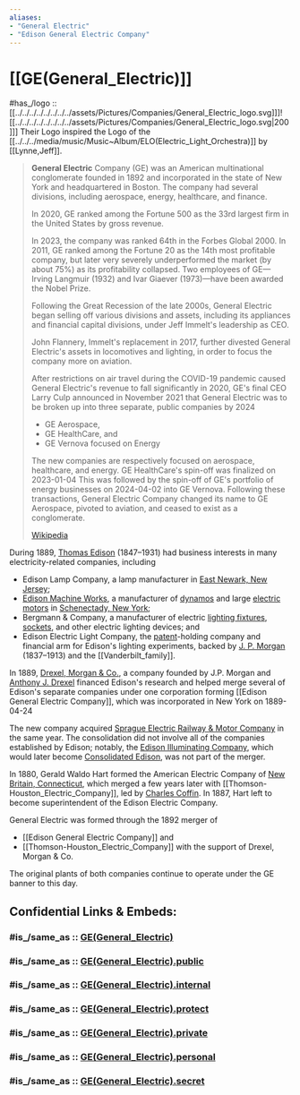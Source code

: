 ```yaml
---
aliases:
- "General Electric"
- "Edison General Electric Company"
---
```


# [[GE(General_Electric)]] 

#has_/logo ::[[../../../../../../../../assets/Pictures/Companies/General_Electric_logo.svg]]]![[../../../../../../../../assets/Pictures/Companies/General_Electric_logo.svg|200]]]
Their Logo inspired the Logo of the [[../../../media/music/Music~Album/ELO(Electric_Light_Orchestra)]] by [[Lynne,Jeff]]. 

> **General Electric** Company (GE) was an American multinational conglomerate 
> founded in 1892 and incorporated in the state of New York 
> and headquartered in Boston. 
> The company had several divisions, 
> including aerospace, energy, healthcare, and finance.
>
> In 2020, GE ranked among the Fortune 500 
> as the 33rd largest firm in the United States by gross revenue. 
> 
> In 2023, the company was ranked 64th in the Forbes Global 2000. 
> In 2011, GE ranked among the Fortune 20 as the 14th most profitable company, 
> but later very severely underperformed the market (by about 75%) 
> as its profitability collapsed. 
> Two employees of GE—Irving Langmuir (1932) 
> and Ivar Giaever (1973)—have been awarded the Nobel Prize.
>
> Following the Great Recession of the late 2000s, 
> General Electric began selling off various divisions and assets, 
> including its appliances and financial capital divisions, 
> under Jeff Immelt's leadership as CEO. 
> 
> John Flannery, Immelt's replacement in 2017, 
> further divested General Electric's assets in locomotives and lighting, 
> in order to focus the company more on aviation. 
> 
> After restrictions on air travel during the COVID-19 pandemic 
> caused General Electric's revenue to fall significantly in 2020, 
> GE's final CEO Larry Culp announced in November 2021 
> that General Electric was to be broken up into three separate, public companies by 2024
> - GE Aerospace, 
> - GE HealthCare, and 
> - GE Vernova focused on Energy 
> 
> The new companies are respectively focused on aerospace, healthcare, and energy. 
> GE HealthCare's spin-off was finalized on 2023-01-04 
> This was followed by the spin-off of GE's portfolio of energy businesses on 2024-04-02 into GE Vernova. 
> Following these transactions, 
> General Electric Company changed its name to GE Aerospace, 
> pivoted to aviation, and ceased to exist as a conglomerate.
>
> [Wikipedia](https://en.wikipedia.org/wiki/General%20Electric)

During 1889, [Thomas Edison](https://en.wikipedia.org/wiki/Thomas_Edison "Thomas Edison") (1847–1931) 
had business interests in many electricity-related companies, including 
- Edison Lamp Company, a lamp manufacturer in [East Newark, New Jersey](https://en.wikipedia.org/wiki/East_Newark,_New_Jersey "East Newark, New Jersey"); 
- [Edison Machine Works](https://en.wikipedia.org/wiki/Edison_Machine_Works "Edison Machine Works"), a manufacturer of [dynamos](https://en.wikipedia.org/wiki/Dynamo "Dynamo") and large [electric motors](https://en.wikipedia.org/wiki/Electric_motor "Electric motor") in [Schenectady, New York](https://en.wikipedia.org/wiki/Schenectady,_New_York "Schenectady, New York"); 
- Bergmann & Company, a manufacturer of electric [lighting fixtures](https://en.wikipedia.org/wiki/Light_fixture "Light fixture"), [sockets](https://en.wikipedia.org/wiki/Lightbulb_socket "Lightbulb socket"), and other electric lighting devices; and 
- Edison Electric Light Company, the [patent](https://en.wikipedia.org/wiki/Patent "Patent")-holding company and financial arm for Edison's lighting experiments, backed by [J. P. Morgan](https://en.wikipedia.org/wiki/J._P._Morgan "J. P. Morgan") (1837–1913) and the [[Vanderbilt_family]]. 

In 1889, [Drexel, Morgan & Co.](https://en.wikipedia.org/wiki/Drexel,_Morgan_%26_Co. "Drexel, Morgan & Co."), 
a company founded by J.P. Morgan and [Anthony J. Drexel](https://en.wikipedia.org/wiki/Anthony_J._Drexel "Anthony J. Drexel") 
financed Edison's research and helped 
merge several of Edison's separate companies under one corporation 
forming [[Edison General Electric Company]], 
which was incorporated in New York on 1889-04-24 

The new company acquired [Sprague Electric Railway & Motor Company](https://en.wikipedia.org/wiki/Sprague_Electric_Railway_%26_Motor_Company "Sprague Electric Railway & Motor Company") 
in the same year. 
The consolidation did not involve all of the companies established by Edison; 
notably, the [Edison Illuminating Company](https://en.wikipedia.org/wiki/Edison_Illuminating_Company "Edison Illuminating Company"), 
which would later become [Consolidated Edison](https://en.wikipedia.org/wiki/Consolidated_Edison "Consolidated Edison"), was not part of the merger. 

In 1880, Gerald Waldo Hart formed the American Electric Company of [New Britain, Connecticut](https://en.wikipedia.org/wiki/New_Britain,_Connecticut "New Britain, Connecticut"), 
which merged a few years later with [[Thomson-Houston_Electric_Company]], led by [Charles Coffin](https://en.wikipedia.org/wiki/Charles_A._Coffin "Charles A. Coffin"). 
In 1887, Hart left to become superintendent of the Edison Electric Company. 

General Electric was formed through the 1892 merger of 
- [[Edison General Electric Company]] and 
- [[Thomson-Houston_Electric_Company]] with the support of Drexel, Morgan & Co. 

The original plants of both companies 
continue to operate under the GE banner to this day. 


## Confidential Links & Embeds: 

### #is_/same_as :: [GE(General_Electric)](GE(General_Electric).md) 

### #is_/same_as :: [GE(General_Electric).public](/_public/Society/Economics/Business/Business-Entity/IT~Company/Semiconductor-Industry/GE(General_Electric).public.md) 

### #is_/same_as :: [GE(General_Electric).internal](/_internal/Society/Economics/Business/Business-Entity/IT~Company/Semiconductor-Industry/GE(General_Electric).internal.md) 

### #is_/same_as :: [GE(General_Electric).protect](/_protect/Society/Economics/Business/Business-Entity/IT~Company/Semiconductor-Industry/GE(General_Electric).protect.md) 

### #is_/same_as :: [GE(General_Electric).private](/_private/Society/Economics/Business/Business-Entity/IT~Company/Semiconductor-Industry/GE(General_Electric).private.md) 

### #is_/same_as :: [GE(General_Electric).personal](/_personal/Society/Economics/Business/Business-Entity/IT~Company/Semiconductor-Industry/GE(General_Electric).personal.md) 

### #is_/same_as :: [GE(General_Electric).secret](/_secret/Society/Economics/Business/Business-Entity/IT~Company/Semiconductor-Industry/GE(General_Electric).secret.md)

